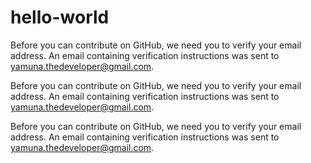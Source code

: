 # hello-world


Before you can contribute on GitHub, we need you to verify your email address.
An email containing verification instructions was sent to yamuna.thedeveloper@gmail.com.

Before you can contribute on GitHub, we need you to verify your email address.
An email containing verification instructions was sent to yamuna.thedeveloper@gmail.com.

Before you can contribute on GitHub, we need you to verify your email address.
An email containing verification instructions was sent to yamuna.thedeveloper@gmail.com.

